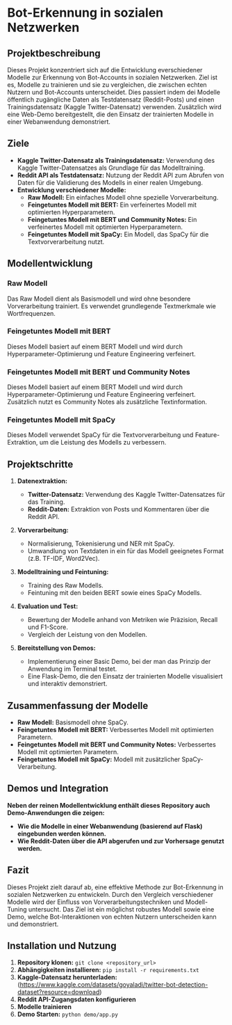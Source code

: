 # Bot-Erkennung in sozialen Netzwerken

## Projektbeschreibung

Dieses Projekt konzentriert sich auf die Entwicklung everschiedener Modelle zur Erkennung von Bot-Accounts in sozialen Netzwerken. Ziel ist es, Modelle zu trainieren und sie zu vergleichen, die zwischen echten Nutzern und Bot-Accounts unterscheidet. Dies passiert indem dei Modelle öffentlich zugängliche Daten als Testdatensatz (Reddit-Posts) und einen Trainingsdatensatz (Kaggle Twitter-Datensatz) verwenden.
Zusätzlich wird eine Web-Demo bereitgestellt, die den Einsatz der trainierten Modelle in einer Webanwendung demonstriert.

## Ziele

*   **Kaggle Twitter-Datensatz als Trainingsdatensatz:** Verwendung des Kaggle Twitter-Datensatzes als Grundlage für das Modelltraining.
*   **Reddit API als Testdatensatz:** Nutzung der Reddit API zum Abrufen von Daten für die Validierung des Modells in einer realen Umgebung.
*   **Entwicklung verschiedener Modelle:**
    *   **Raw Modell:** Ein einfaches Modell ohne spezielle Vorverarbeitung.
    *   **Feingetuntes Modell mit BERT:** Ein verfeinertes Modell mit optimierten Hyperparametern.
    *   **Feingetuntes Modell mit BERT und Community Notes:** Ein verfeinertes Modell mit optimierten Hyperparametern.
    *   **Feingetuntes Modell mit SpaCy:** Ein Modell, das SpaCy für die Textvorverarbeitung nutzt.

## Modellentwicklung

### Raw Modell

Das Raw Modell dient als Basismodell und wird ohne besondere Vorverarbeitung trainiert. Es verwendet grundlegende Textmerkmale wie Wortfrequenzen.

### Feingetuntes Modell mit BERT

Dieses Modell basiert auf einem BERT Modell und wird durch Hyperparameter-Optimierung und Feature Engineering verfeinert.

### Feingetuntes Modell mit BERT und Community Notes

Dieses Modell basiert auf einem BERT Modell und wird durch Hyperparameter-Optimierung und Feature Engineering verfeinert. Zusätzlich nutzt es Community Notes als zusätzliche Textinformation.

### Feingetuntes Modell mit SpaCy

Dieses Modell verwendet SpaCy für die Textvorverarbeitung und Feature-Extraktion, um die Leistung des Modells zu verbessern.

## Projektschritte

1.  **Datenextraktion:**
    *   **Twitter-Datensatz:** Verwendung des Kaggle Twitter-Datensatzes für das Training.
    *   **Reddit-Daten:** Extraktion von Posts und Kommentaren über die Reddit API.

2.  **Vorverarbeitung:**
    *   Normalisierung, Tokenisierung und NER mit SpaCy.
    *   Umwandlung von Textdaten in ein für das Modell geeignetes Format (z.B. TF-IDF, Word2Vec).

3.  **Modelltraining und Feintuning:**
    *   Training des Raw Modells.
    *   Feintuning mit den beiden BERT sowie eines SpaCy Modells.

4.  **Evaluation und Test:**
    *   Bewertung der Modelle anhand von Metriken wie Präzision, Recall und F1-Score.
    *   Vergleich der Leistung von den Modellen.

5. **Bereitstellung von Demos:**
    *   Implementierung einer Basic Demo, bei der man das Prinzip der Anwendung im Terminal testet.
    *   Eine Flask-Demo, die den Einsatz der trainierten Modelle visualisiert und interaktiv demonstriert.



## Zusammenfassung der Modelle

*   **Raw Modell:** Basismodell ohne SpaCy.
*   **Feingetuntes Modell mit BERT:** Verbessertes Modell mit optimierten Parametern.
*   **Feingetuntes Modell mit BERT und Community Notes:** Verbessertes Modell mit optimierten Parametern.
*   **Feingetuntes Modell mit SpaCy:** Modell mit zusätzlicher SpaCy-Verarbeitung.

## Demos und Integration
**Neben der reinen Modellentwicklung enthält dieses Repository auch Demo-Anwendungen die zeigen:**
*   **Wie die Modelle in einer Webanwendung (basierend auf Flask) eingebunden werden können.**
*   **Wie Reddit-Daten über die API abgerufen und zur Vorhersage genutzt werden.**

## Fazit

Dieses Projekt zielt darauf ab, eine effektive Methode zur Bot-Erkennung in sozialen Netzwerken zu entwickeln. Durch den Vergleich verschiedener Modelle wird der Einfluss von Vorverarbeitungstechniken und Modell-Tuning untersucht. Das Ziel ist ein möglichst robustes Modell sowie eine Demo, welche Bot-Interaktionen von echten Nutzern unterscheiden kann und demonstriert.

## Installation und Nutzung

1.  **Repository klonen:** `git clone <repository_url>`
2.  **Abhängigkeiten installieren:** `pip install -r requirements.txt`
3.  **Kaggle-Datensatz herunterladen:** (https://www.kaggle.com/datasets/goyaladi/twitter-bot-detection-dataset?resource=download)
4.  **Reddit API-Zugangsdaten konfigurieren**
5.  **Modelle trainieren**
6.  **Demo Starten:** `python demo/app.py`

